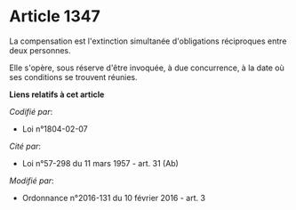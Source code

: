 # Article 1347

La compensation est l'extinction simultanée d'obligations réciproques entre deux personnes.

Elle s'opère, sous réserve d'être invoquée, à due concurrence, à la date où ses conditions se trouvent réunies.

**Liens relatifs à cet article**

_Codifié par_:

  - Loi n°1804-02-07

_Cité par_:

  - Loi n°57-298 du 11 mars 1957 - art. 31 (Ab)

_Modifié par_:

  - Ordonnance n°2016-131 du 10 février 2016 - art. 3
